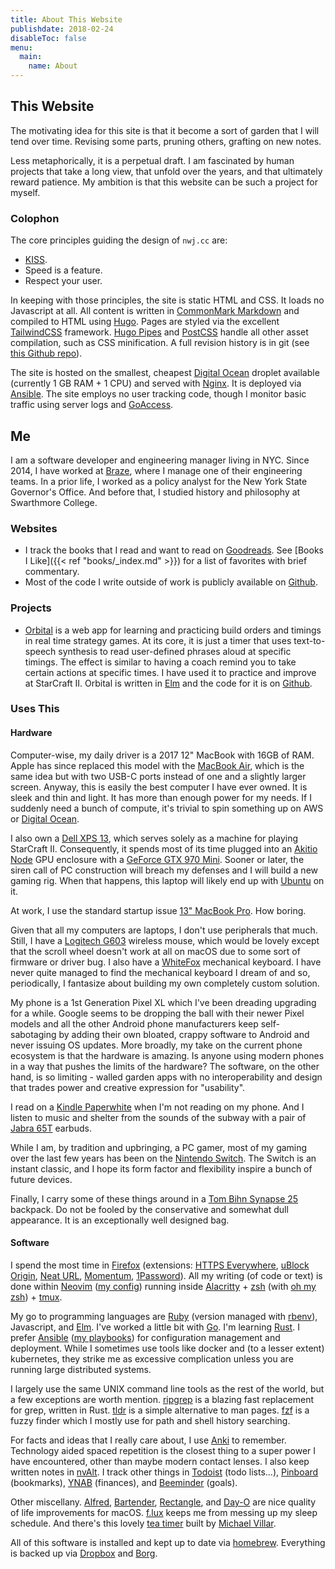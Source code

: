 ```yaml
---
title: About This Website
publishdate: 2018-02-24
disableToc: false
menu:
  main:
    name: About
---
```


## This Website

The motivating idea for this site is that it become a sort of garden that I will tend over time. Revising some parts, pruning others, grafting on new notes.

Less metaphorically, it is a perpetual draft. I am fascinated by human projects that take a long view, that unfold over the years, and that ultimately reward patience. My ambition is that this website can be such a project for myself.

### Colophon

The core principles guiding the design of `nwj.cc` are:

- [KISS](https://en.wikipedia.org/wiki/KISS_principle).
- Speed is a feature.
- Respect your user.

In keeping with those principles, the site is static HTML and CSS. It loads no Javascript at all. All content is written in [CommonMark Markdown](https://commonmark.org/) and compiled to HTML using [Hugo](https://gohugo.io/). Pages are styled via the excellent [TailwindCSS](https://tailwindcss.com/) framework. [Hugo Pipes](https://gohugo.io/hugo-pipes/) and [PostCSS](https://postcss.org/) handle all other asset compilation, such as CSS minification. A full revision history is in git (see [this Github repo](https://github.com/nwj/nwj.cc)).

The site is hosted on the smallest, cheapest [Digital Ocean](https://m.do.co/c/0d70b95f8087) droplet available (currently 1 GB RAM + 1 CPU) and served with [Nginx](https://en.wikipedia.org/wiki/Nginx). It is deployed via [Ansible](https://github.com/nwj/ansible/blob/master/playbooks/blog.yml). The site employs no user tracking code, though I monitor basic traffic using server logs and [GoAccess](https://goaccess.io/).

## Me

I am a software developer and engineering manager living in NYC. Since 2014, I have worked at [Braze](https://www.braze.com), where I manage one of their engineering teams. In a prior life, I worked as a policy analyst for the New York State Governor's Office. And before that, I studied history and philosophy at Swarthmore College.

### Websites

- I track the books that I read and want to read on [Goodreads](https://www.goodreads.com/nwj_). See [Books I Like]({{< ref "books/_index.md" >}}) for a list of favorites with brief commentary.
- Most of the code I write outside of work is publicly available on [Github](https://github.com/nwj).

### Projects

- [Orbital](https://orbital.build) is a web app for learning and practicing build orders and timings in real time strategy games. At its core, it is just a timer that uses text-to-speech synthesis to read user-defined phrases aloud at specific timings. The effect is similar to having a coach remind you to take certain actions at specific times. I have used it to practice and improve at StarCraft II. Orbital is written in [Elm](https://elm-lang.org/) and the code for it is on [Github](https://github.com/nwj/orbital).

### Uses This

#### Hardware

Computer-wise, my daily driver is a 2017 12" MacBook with 16GB of RAM. Apple has since replaced this model with the [MacBook Air](https://www.apple.com/macbook-air/), which is the same idea but with two USB-C ports instead of one and a slightly larger screen. Anyway, this is easily the best computer I have ever owned. It is sleek and thin and light. It has more than enough power for my needs. If I suddenly need a bunch of compute, it's trivial to spin something up on AWS or [Digital Ocean](https://m.do.co/c/0d70b95f8087).

I also own a [Dell XPS 13](https://www.dell.com/en-us/shop/dell-laptops/xps-13-laptop/spd/xps-13-9380-laptop), which serves solely as a machine for playing StarCraft II. Consequently, it spends most of its time plugged into an [Akitio Node](https://www.amazon.com/gp/product/B06XKKSNTS/) GPU enclosure with a [GeForce GTX 970 Mini](https://www.newegg.com/gigabyte-geforce-gtx-970-gv-n970ixoc-4gd/p/N82E16814125706). Sooner or later, the siren call of PC construction will breach my defenses and I will build a new gaming rig. When that happens, this laptop will likely end up with [Ubuntu](https://ubuntu.com/desktop) on it.

At work, I use the standard startup issue [13" MacBook Pro](https://www.apple.com/macbook-pro-13/). How boring.

Given that all my computers are laptops, I don't use peripherals that much. Still, I have a [Logitech G603](https://www.amazon.com/gp/product/B074KL48WC/) wireless mouse, which would be lovely except that the scroll wheel doesn't work at all on macOS due to some sort of firmware or driver bug. I also have a [WhiteFox](https://input.club/whitefox/) mechanical keyboard. I have never quite managed to find the mechanical keyboard I dream of and so, periodically, I fantasize about building my own completely custom solution.

My phone is a 1st Generation Pixel XL which I've been dreading upgrading for a while. Google seems to be dropping the ball with their newer Pixel models and all the other Android phone manufacturers keep self-sabotaging by adding their own bloated, crappy software to Android and never issuing OS updates. More broadly, my take on the current phone ecosystem is that the hardware is amazing. Is anyone using modern phones in a way that pushes the limits of the hardware? The software, on the other hand, is so limiting - walled garden apps with no interoperability and design that trades power and creative expression for "usability".

I read on a [Kindle Paperwhite](https://www.amazon.com/Kindle-Paperwhite-Waterproof-Storage-Special/dp/B075MWNNJG?th=1) when I'm not reading on my phone. And I listen to music and shelter from the sounds of the subway with a pair of [Jabra 65T](https://www.amazon.com/Jabra-Enabled-Wireless-Earbuds-Charging/dp/B077ZGRVRX) earbuds.

While I am, by tradition and upbringing, a PC gamer, most of my gaming over the last few years has been on the [Nintendo Switch](https://www.nintendo.com/switch/). The Switch is an instant classic, and I hope its form factor and flexibility inspire a bunch of future devices.

Finally, I carry some of these things around in a [Tom Bihn Synapse 25](https://www.tombihn.com/products/synapse-25) backpack. Do not be fooled by the conservative and somewhat dull appearance. It is an exceptionally well designed bag.

#### Software

I spend the most time in [Firefox](https://www.mozilla.org/en-US/firefox/new/) (extensions: [HTTPS Everywhere](https://www.eff.org/https-everywhere), [uBlock Origin](https://github.com/gorhill/uBlock/), [Neat URL](https://addons.mozilla.org/en-US/firefox/addon/neat-url/), [Momentum](https://momentumdash.com/), [1Password](https://1password.com/)). All my writing (of code or text) is done within [Neovim](https://neovim.io/) ([my config](https://github.com/nwj/dotfiles/tree/master/neovim)) running inside [Alacritty](https://github.com/jwilm/alacritty) + [zsh](https://www.zsh.org/) (with [oh my zsh](https://ohmyz.sh/)) + [tmux](https://github.com/tmux/tmux/wiki).

My go to programming languages are [Ruby](https://www.ruby-lang.org/en/) (version managed with [rbenv](https://github.com/rbenv/rbenv)), Javascript, and [Elm](https://elm-lang.org/). I've worked a little bit with [Go](https://golang.org/). I'm learning [Rust](https://www.rust-lang.org/). I prefer [Ansible](https://www.ansible.com/) ([my playbooks](https://github.com/nwj/ansible/)) for configuration management and deployment. While I sometimes use tools like docker and (to a lesser extent) kubernetes, they strike me as excessive complication unless you are running large distributed systems.

I largely use the same UNIX command line tools as the rest of the world, but a few exceptions are worth mention. [ripgrep](https://github.com/BurntSushi/ripgrep) is a blazing fast replacement for grep, written in Rust. [tldr](https://tldr.sh/) is a simple alternative to man pages. [fzf](https://github.com/junegunn/fzf) is a fuzzy finder which I mostly use for path and shell history searching.

For facts and ideas that I really care about, I use [Anki](https://apps.ankiweb.net/) to remember. Technology aided spaced repetition is the closest thing to a super power I have encountered, other than maybe modern contact lenses. I also keep written notes in [nvAlt](https://brettterpstra.com/projects/nvalt/). I track other things in [Todoist](https://todoist.com/) (todo lists...), [Pinboard](https://pinboard.in/) (bookmarks), [YNAB](https://ynab.com/referral/?ref=Ip-urraU8zuXWtxi&utm_source=customer_referral) (finances), and [Beeminder](https://www.beeminder.com/home) (goals).

Other miscellany. [Alfred](https://www.alfredapp.com/), [Bartender](https://www.macbartender.com/), [Rectangle](https://github.com/rxhanson/Rectangle), and [Day-O](https://shauninman.com/archive/2016/10/20/day_o_2_mac_menu_bar_clock) are nice quality of life improvements for macOS. [f.lux](https://justgetflux.com/) keeps me from messing up my sleep schedule. And there's this lovely [tea timer](https://github.com/michaelvillar/timer-app) built by [Michael Villar](http://www.michaelvillar.com/).

All of this software is installed and kept up to date via [homebrew](https://brew.sh/). Everything is backed up via [Dropbox](https://db.tt/xXWHrTaD) and [Borg](https://borgbackup.readthedocs.io/en/stable/).
